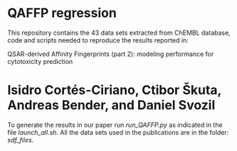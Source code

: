 # QAFFP regression

This repository contains the 43 data sets extracted from ChEMBL database, code and scripts needed to reproduce the results reported in:

QSAR-derived Affinity Fingerprints (part 2): modeling performance for cytotoxicity prediction

Isidro Cortés-Ciriano, Ctibor Škuta, Andreas Bender, and Daniel Svozil
======

To generate the results in our paper run *run_QAFFP.py* as indicated in the file *launch_all.sh*. 
All the data sets used in the publications are in the folder: *sdf_files*.

